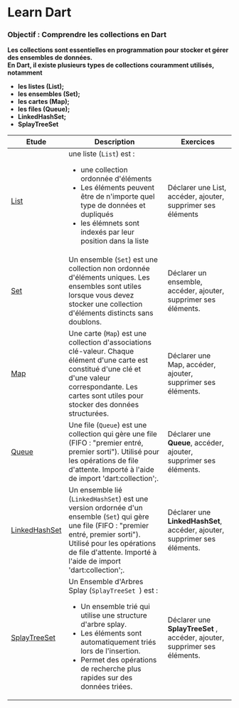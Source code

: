 # Learn Dart

### <strong>Objectif :<strong> Comprendre les collections en Dart

Les collections sont essentielles en programmation pour stocker et gérer des ensembles de données. <br>
 En Dart, il existe plusieurs types de collections couramment utilisés, notamment
 
 - les listes (List);
 - les ensembles (Set);
 - les cartes (Map);
 - les files (Queue);
 - LinkedHashSet;
 - SplayTreeSet

| Etude | Description | Exercices |
| -------- | ----------- |-------- |
| [List](https://github.com/alban-okoby/learn-all-things-you-need/tree/main/Flutter/the_basics_of_dart/0x05-collections/list.dart) | une liste (`List`)  est : <ul> <li> une collection ordonnée d'éléments</li> <li>Les éléments peuvent être de n'importe quel type de données et dupliqués </li> <li>les élémnets sont indexés par leur position dans la liste </li> </ul> | Déclarer une List, accéder, ajouter, supprimer ses éléments |
| [Set](https://github.com/alban-okoby/learn-all-things-you-need/tree/main/Flutter/the_basics_of_dart/0x05-collections/set.dart) | Un ensemble (`Set`) est une collection non ordonnée d'éléments uniques. Les ensembles sont utiles lorsque vous devez stocker une collection d'éléments distincts sans doublons. | Déclarer un ensemble, accéder, ajouter, supprimer ses éléments.|
| [Map](https://github.com/alban-okoby/learn-all-things-you-need/tree/main/Flutter/the_basics_of_dart/0x05-collections/map.dart) | Une carte (`Map`) est une collection d'associations clé-valeur. Chaque élément d'une carte est constitué d'une clé et d'une valeur correspondante. Les cartes sont utiles pour stocker des données structurées.  | Déclarer une Map, accéder, ajouter, supprimer ses éléments. |
| [Queue](https://github.com/alban-okoby/learn-all-things-you-need/tree/main/Flutter/the_basics_of_dart/0x05-collections/queue.dart) | Une file (`Queue`) est une collection qui gère une file (FIFO : "premier entré, premier sorti"). Utilisé pour les opérations de file d'attente. Importé à l'aide de import 'dart:collection';. | Déclarer une **Queue**, accéder, ajouter, supprimer ses éléments. |
| [LinkedHashSet](https://github.com/alban-okoby/learn-all-things-you-need/tree/main/Flutter/the_basics_of_dart/0x05-collections/linkedHashSet.dart) | Un ensemble lié (`LinkedHashSet`) est une version ordornée d'un ensemble (`Set`) qui gère une file (FIFO : "premier entré, premier sorti"). Utilisé pour les opérations de file d'attente. Importé à l'aide de import 'dart:collection';. | Déclarer une **LinkedHashSet**, accéder, ajouter, supprimer ses éléments. |
| [SplayTreeSet ](https://github.com/alban-okoby/learn-all-things-you-need/tree/main/Flutter/the_basics_of_dart/0x05-collections/queue.dart) | Un Ensemble d'Arbres Splay (`SplayTreeSet `) est : <ul> <li> Un ensemble trié qui utilise une structure d'arbre splay. </li> <li> Les éléments sont automatiquement triés lors de l'insertion. </li> <li> Permet des opérations de recherche plus rapides sur des données triées. </li> </ul>  | Déclarer une **SplayTreeSet** , accéder, ajouter, supprimer ses éléments. |


